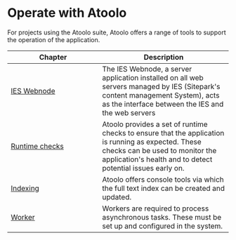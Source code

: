 # Operate with Atoolo

For projects using the Atoolo suite, Atoolo offers a range of tools to support the operation of the application.

| <div style="width:12em">Chapter</div> | Description                                                                                                                                                                                          |
| ------------------------------------- | ---------------------------------------------------------------------------------------------------------------------------------------------------------------------------------------------------- |
| [IES Webnode](ies-webnode.md)         | The IES Webnode, a server application installed on all web servers managed by IES (Sitepark's content management System), acts as the interface between the IES and the web servers                  |
| [Runtime checks](runtime-checks.md)   | Atoolo provides a set of runtime checks to ensure that the application is running as expected. These checks can be used to monitor the application's health and to detect potential issues early on. |
| [Indexing](indexing.md)               | Atoolo offers console tools via which the full text index can be created and updated.                                                                                                                |
| [Worker](worker.md)                   | Workers are required to process asynchronous tasks. These must be set up and configured in the system.                                                                                               |
